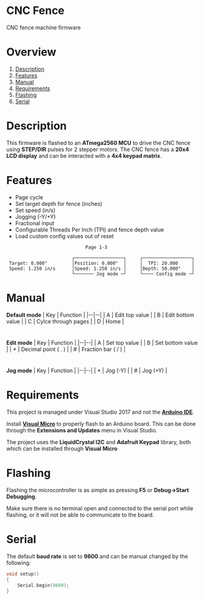 
# CNC Fence

CNC fence machine firmware

# Overview

1. [Description](#description)
2. [Features](#features)
3. [Manual](#manual)
4. [Requirements](#requirements)
5. [Flashing](#flashing)
6. [Serial](#serial)

# Description

This firmware is flashed to an **ATmega2560 MCU** to drive the CNC fence using **STEP/DIR** pulses for 2 stepper motors. The CNC fence has a **20x4 LCD display** and can be interacted with a **4x4 keypad matrix**.

# Features

- Page cycle
- Set target depth for fence (inches)
- Set speed (in/s)
- Jogging (-Y/+Y)
- Fractional input
- Configurable Threads Per Inch (TPI) and fence depth value
- Load custom config values out of reset

```
                             Page 1-3

                        ┌──────────────────┐     ┌──────────────────┐
 Target: 0.000"         │Position: 0.000"  │     │  TPI: 20.000     │
 Speed: 1.250 in/s      │Speed: 1.250 in/s │     │Depth: 50.000"    │
                        └─────── Jog mode ─┘     └──── Config mode ─┘
```

# Manual

**Default mode**
| Key | Function |
|--|--|
| A | Edit top value |
| B | Edit bottom value |
| C | Cylce through pages |
| D | Home |
#
**Edit mode**
| Key | Function |
|--|--|
| A | Set top value |
| B | Set bottom value |
| * | Decimal point ( . ) |
| # | Fraction bar ( / ) |
#
**Jog mode**
| Key | Function |
|--|--|
| * | Jog (-Y) |
| # | Jog (+Y) |
#

# Requirements

This project is managed under Visual Studio 2017 and not the [**Arduino IDE**](https://www.arduino.cc/en/software).

Install [**Visual Micro**](https://www.visualmicro.com/) to properly flash to an Arduino board. This can be done through the  **Extensions and Updates** menu in Visual Studio.

The project uses the **LiquidCrystal I2C** and **Adafruit Keypad** library, both which can be installed through **Visual Micro**

# Flashing

Flashing the microcontroller is as simple as pressing **F5** or **Debug->Start Debugging**.

Make sure there is no terminal open and connected to the serial port while flashing, or it will not be able to communicate to the board.

# Serial

The default **baud rate** is set to **9600** and can be manual changed by the following:

```c
void setup()
{
    Serial.begin(9600);
}
```